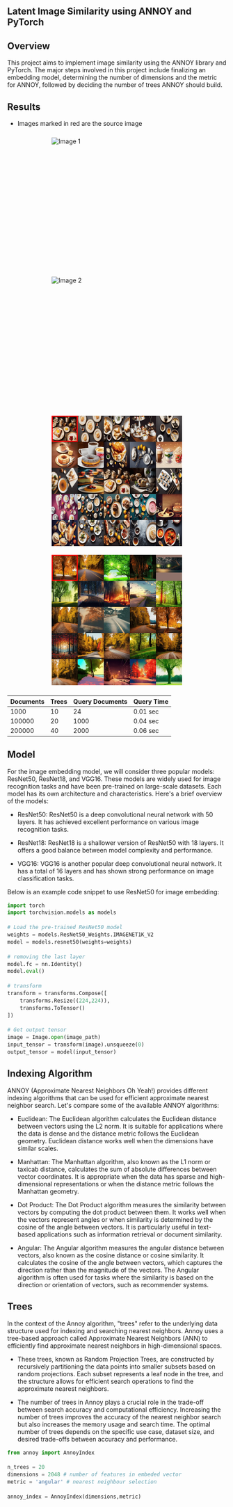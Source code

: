 ## Latent Image Similarity using ANNOY and PyTorch

## Overview

This project aims to implement image similarity using the ANNOY library and PyTorch. The major steps involved in this project include finalizing an embedding model, determining the number of dimensions and the metric for ANNOY, followed by deciding the number of trees ANNOY should build. 

## Results

- Images marked in red are the source image

<div style="display: flex; flex-wrap: wrap; justify-content: center;">
    <img src="./data/assets/image1.png" alt="Image 1" style="width: 300px; height: 300px; margin: 10px;">
    <img src="./data/assets/image2.png" alt="Image 2" style="width: 300px; height: 300px; margin: 10px;">
    <img src="./data/assets/a-table-with-plates-of-food-and-cups-of-tea-dht3cb4j.png" alt="Image 3" style="width: 300px; height: 300px; margin: 10px;">
    <img src="./data/assets/autumn-trees-on-a-road-lt5uanoi.png" alt="Image 4" style="width: 300px; height: 300px; margin: 10px;">
</div>


| Documents | Trees | Query Documents | Query Time |
| --------- | ------| --------------- | ---------- |
| 1000      | 10    | 24              | 0.01 sec   |
| 100000    | 20    | 1000            | 0.04 sec   |
| 200000    | 40    | 2000            | 0.06 sec   |



## Model

For the image embedding model, we will consider three popular models: ResNet50, ResNet18, and VGG16. These models are widely used for image recognition tasks and have been pre-trained on large-scale datasets. Each model has its own architecture and characteristics. Here's a brief overview of the models:

- ResNet50: ResNet50 is a deep convolutional neural network with 50 layers. It has achieved excellent performance on various image recognition tasks.

- ResNet18: ResNet18 is a shallower version of ResNet50 with 18 layers. It offers a good balance between model complexity and performance.

- VGG16: VGG16 is another popular deep convolutional neural network. It has a total of 16 layers and has shown strong performance on image classification tasks.

Below is an example code snippet to use ResNet50 for image embedding:

```python
import torch
import torchvision.models as models

# Load the pre-trained ResNet50 model
weights = models.ResNet50_Weights.IMAGENET1K_V2
model = models.resnet50(weights=weights)

# removing the last layer
model.fc = nn.Identity()
model.eval()

# transform
transform = transforms.Compose([
    transforms.Resize((224,224)),
    transforms.ToTensor()
])

# Get output tensor
image = Image.open(image_path)
input_tensor = transform(image).unsqueeze(0)
output_tensor = model(input_tensor)
```

## Indexing Algorithm

ANNOY (Approximate Nearest Neighbors Oh Yeah!) provides different indexing algorithms that can be used for efficient approximate nearest neighbor search. Let's compare some of the available ANNOY algorithms:

- Euclidean: The Euclidean algorithm calculates the Euclidean distance between vectors using the L2 norm. It is suitable for applications where the data is dense and the distance metric follows the Euclidean geometry. Euclidean distance works well when the dimensions have similar scales.

- Manhattan: The Manhattan algorithm, also known as the L1 norm or taxicab distance, calculates the sum of absolute differences between vector coordinates. It is appropriate when the data has sparse and high-dimensional representations or when the distance metric follows the Manhattan geometry.

- Dot Product: The Dot Product algorithm measures the similarity between vectors by computing the dot product between them. It works well when the vectors represent angles or when similarity is determined by the cosine of the angle between vectors. It is particularly useful in text-based applications such as information retrieval or document similarity.

- Angular: The Angular algorithm measures the angular distance between vectors, also known as the cosine distance or cosine similarity. It calculates the cosine of the angle between vectors, which captures the direction rather than the magnitude of the vectors. The Angular algorithm is often used for tasks where the similarity is based on the direction or orientation of vectors, such as recommender systems.

## Trees

In the context of the Annoy algorithm, "trees" refer to the underlying data structure used for indexing and searching nearest neighbors. Annoy uses a tree-based approach called Approximate Nearest Neighbors (ANN) to efficiently find approximate nearest neighbors in high-dimensional spaces.

- These trees, known as Random Projection Trees, are constructed by recursively partitioning the data points into smaller subsets based on random projections. Each subset represents a leaf node in the tree, and the structure allows for efficient search operations to find the approximate nearest neighbors.

- The number of trees in Annoy plays a crucial role in the trade-off between search accuracy and computational efficiency. Increasing the number of trees improves the accuracy of the nearest neighbor search but also increases the memory usage and search time. The optimal number of trees depends on the specific use case, dataset size, and desired trade-offs between accuracy and performance.


```python
from annoy import AnnoyIndex

n_trees = 20
dimensions = 2048 # number of features in embeded vector
metric = 'angular' # nearest neighbour selection

annoy_index = AnnoyIndex(dimensions,metric)
```
